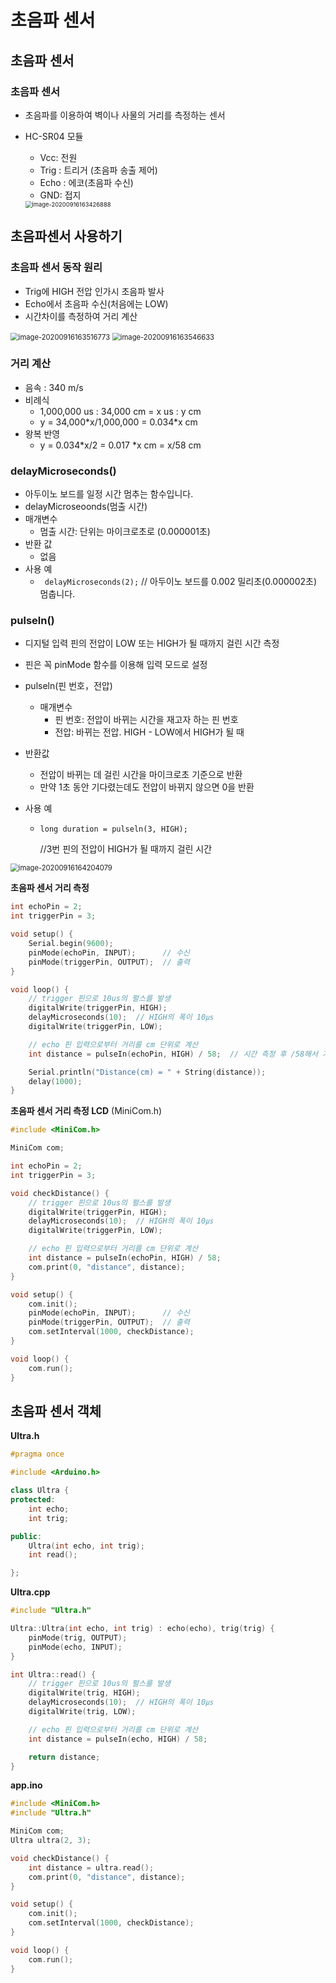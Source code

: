 # 초음파 센서



## 초음파 센서

### 초음파 센서

-   초음파를 이용하여 벽이나 사물의 거리를 측정하는 센서

-   HC-SR04 모듈

    -   Vcc: 전원
    -   Trig : 트리거 (초음파 송출 제어)
    -   Echo : 에코(초음파 수신)
    -   GND: 접지

    <img src="02.초음파_센서.assets/image-20200916163426888.png" alt="image-20200916163426888" style="zoom:67%;" />

  

## 초음파센서 사용하기

### 초음파 센서 동작 원리

-   Trig에 HIGH 전압 인가시 초음파 발사
-   Echo에서 초음파 수신(처음에는 LOW)
-   시간차이를 측정하여 거리 계산

<img src="02.초음파_센서.assets/image-20200916163516773.png" alt="image-20200916163516773" style="zoom:80%;" />

<img src="02.초음파_센서.assets/image-20200916163546633.png" alt="image-20200916163546633" style="zoom:80%;" />

  

### 거리 계산

-   음속 : 340 m/s
-   비례식
    -   1,000,000 us : 34,000 cm = x us : y cm
    -   y = 34,000\*x/1,000,000 = 0.034*x cm
-   왕복 반영
    -   y = 0.034*x/2 = 0.017 *x cm = x/58 cm

  

###  delayMicroseconds()

-   아두이노 보드를 일정 시간 멈추는 함수입니다.
-   delayMicroseoonds(멈출 시간)
-   매개변수
    -   멈출 시간: 단위는 마이크로초로 (0.000001초)
-   반환 값
    -   없음
-   사용 예
    -   ` delayMicroseconds(2);` 
        // 아두이노 보드를 0.002 밀리초(0.000002초) 멈춥니다.

  

### pulseln()

-   디지털 입력 핀의 전압이 LOW 또는 HIGH가 될 때까지 걸린 시간 측정

-   핀은 꼭 pinMode 함수를 이용해 입력 모드로 설정

-   pulseln(핀 번호，전압)

    -   매개변수
        -   핀 번호: 전압이 바뀌는 시간을 재고자 하는 핀 번호
        -   전압: 바뀌는 전압. HIGH - LOW에서 HIGH가 될 때

-   반환값

    -   전압이 바뀌는 데 걸린 시간을 마이크로초 기준으로 반환
    -   만약 1초 동안 기다렸는데도 전압이 바뀌지 않으면 0을 반환

-   사용 예

    -   `long duration = pulseln(3, HIGH);`

        //3번 핀의 전압이 HIGH가 될 때까지 걸린 시간

  

<img src="02.초음파_센서.assets/image-20200916164204079.png" alt="image-20200916164204079" style="zoom:80%;" />

  

**초음파 센서 거리 측정**

```c++
int echoPin = 2;
int triggerPin = 3;

void setup() {
    Serial.begin(9600);
    pinMode(echoPin, INPUT);      // 수신
    pinMode(triggerPin, OUTPUT);  // 출력
}

void loop() {
    // trigger 핀으로 10us의 펄스를 발생
    digitalWrite(triggerPin, HIGH);
    delayMicroseconds(10);  // HIGH의 폭이 10㎲
    digitalWrite(triggerPin, LOW);

    // echo 핀 입력으로부터 거리를 cm 단위로 계산
    int distance = pulseIn(echoPin, HIGH) / 58;  // 시간 측정 후 /58해서 거리를 알 수 있다.

    Serial.println("Distance(cm) = " + String(distance));
    delay(1000);
}
```

  

**초음파 센서 거리 측정 LCD** (MiniCom.h)

```c++
#include <MiniCom.h>

MiniCom com;

int echoPin = 2;
int triggerPin = 3;

void checkDistance() {
    // trigger 핀으로 10us의 펄스를 발생
    digitalWrite(triggerPin, HIGH);
    delayMicroseconds(10);  // HIGH의 폭이 10㎲
    digitalWrite(triggerPin, LOW);

    // echo 핀 입력으로부터 거리를 cm 단위로 계산
    int distance = pulseIn(echoPin, HIGH) / 58;
    com.print(0, "distance", distance);
}

void setup() {
    com.init();
    pinMode(echoPin, INPUT);      // 수신
    pinMode(triggerPin, OUTPUT);  // 출력
    com.setInterval(1000, checkDistance);
}

void loop() {
    com.run();
}
```

  

## 초음파 센서 객체

**Ultra.h**

```c++
#pragma once

#include <Arduino.h>

class Ultra {
protected:
    int echo;
    int trig;

public:
    Ultra(int echo, int trig);
    int read();

};
```

  

**Ultra.cpp**

```c++
#include "Ultra.h"

Ultra::Ultra(int echo, int trig) : echo(echo), trig(trig) {
    pinMode(trig, OUTPUT);
    pinMode(echo, INPUT);
}

int Ultra::read() {
    // trigger 핀으로 10us의 펄스를 발생
    digitalWrite(trig, HIGH);
    delayMicroseconds(10);  // HIGH의 폭이 10㎲
    digitalWrite(trig, LOW);

    // echo 핀 입력으로부터 거리를 cm 단위로 계산
    int distance = pulseIn(echo, HIGH) / 58;

    return distance;
}
```

  

**app.ino**

```c++
#include <MiniCom.h>
#include "Ultra.h"

MiniCom com;
Ultra ultra(2, 3);

void checkDistance() {
    int distance = ultra.read();
    com.print(0, "distance", distance);
}

void setup() {
    com.init();
    com.setInterval(1000, checkDistance);
}

void loop() {
    com.run();
}
```

  